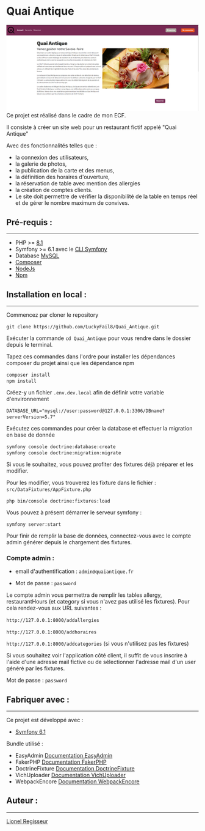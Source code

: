 # **Quai Antique**
![Site Quai Antique](public/build/images/QuaiAnt_site.png)
Ce projet est réalisé dans le cadre de mon ECF. 

Il consiste à créer un site web pour un restaurant fictif appelé "Quai Antique"

Avec des fonctionnalités telles que :
- la connexion des utilisateurs, 
- la galerie de photos, 
- la publication de la carte et des menus, 
- la définition des horaires d'ouverture, 
- la réservation de table avec mention des allergies 
- la création de comptes clients. 
- Le site doit permettre de vérifier la disponibilité de la table en temps réel et de gérer le nombre maximum de convives.


## **Pré-requis** : 
---
- PHP >= [8.1][PHP]
- Symfony >= 6.1 avec le [CLI Symfony][CLI]
- Database [MySQL][MySQL]
- [Composer][Composer]
- [NodeJs][NodeJS]
- [Npm][NPM]

## **Installation en local** : 
---
Commencez par cloner le repository
```
git clone https://github.com/LuckyFail8/Quai_Antique.git
```
Exécuter la commande `cd Quai_Antique` pour vous rendre dans le dossier depuis le terminal.

Tapez ces commandes dans l'ordre pour installer les dépendances composer du projet ainsi que les dépendance npm
```
composer install
npm install 
```

Créez-y un fichier `.env.dev.local` afin de définir votre variable d'environnement 
```
DATABASE_URL="mysql://user:password@127.0.0.1:3306/DBname?serverVersion=5.7"
```
Exécutez ces commandes pour créer la database et effectuer la migration en base de donnée
```
symfony console doctrine:database:create
symfony console doctrine:migration:migrate
```
Si vous le souhaitez, vous pouvez profiter des fixtures déjà préparer et les modifier.

Pour les modifier, vous trouverez les fixture dans le fichier :
``src/DataFixtures/AppFixture.php``
```
php bin/console doctrine:fixtures:load
```
Vous pouvez à présent démarrer le serveur symfony :
```
symfony server:start
```
Pour finir de remplir la base de données, connectez-vous avec le compte admin générer depuis le chargement des fixtures.

### Compte admin : 

- email d'authentification : ``admin@quaiantique.fr``

- Mot de passe : ``password``

Le compte admin vous permettra de remplir les tables allergy, restaurantHours (et category si vous n'avez pas utilisé les fixtures).
Pour cela rendez-vous aux URL suivantes :

`http://127.0.0.1:8000/addallergies`

`http://127.0.0.1:8000/addhoraires`

`http://127.0.0.1:8000/addcategories` (si vous n'utilisez pas les fixtures)

Si vous souhaitez voir l'application côté client, il suffit de vous inscrire à l'aide d'une adresse mail fictive ou de sélectionner l'adresse mail d'un user généré par les fixtures.

Mot de passe : ``password``

## **Fabriquer avec** : 
---
Ce projet est développé avec :

- [Symfony 6.1][Symfony]

Bundle utilisé :

- EasyAdmin [Documentation EasyAdmin][EasyAdmin]
- FakerPHP [Documentation FakerPHP][FakerPHP]
- DoctrineFixture [Documentation DoctrineFixture][DoctrineFixture]
- VichUploader [Documentation VichUploader][VichUploader]
- WebpackEncore [Documentation WebpackEncore][WebpackEncore]

## **Auteur** : 
---
[Lionel Regisseur][Linkedin]

[CLI]: https://symfony.com/download
[Symfony]: https://symfony.com/doc/current/index.html
[PHP]: https://www.php.net/downloads.php
[MySQL]: https://dev.mysql.com/downloads/
[Composer]: https://getcomposer.org/download/
[NPM]: https://docs.npmjs.com/downloading-and-installing-node-js-and-npm
[NodeJS]:https://nodejs.org/en/download
[EasyAdmin]:https://symfony.com/bundles/EasyAdminBundle/current/index.html
[FakerPHP]:https://fakerphp.github.io/
[DoctrineFixture]:https://symfony.com/bundles/DoctrineFixturesBundle/current/index.html
[VichUploader]:https://github.com/dustin10/VichUploaderBundle/blob/master/docs/index.md
[WebpackEncore]:https://symfony.com/doc/current/frontend.html
[Linkedin]:https://www.linkedin.com/in/lionel-regisseur-487668213/

